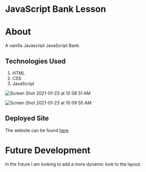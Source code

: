 # JavaScript Bank Lesson
# About
A vanilla Javascript JavaScript Bank. 

## Technologies Used
1. HTML
2. CSS
3. JavaScript

![Screen Shot 2021-01-23 at 10 08 51 AM](https://user-images.githubusercontent.com/54545904/105601891-335fe480-5d63-11eb-910a-1c12b8ddeb7f.png)


![Screen Shot 2021-01-23 at 10 09 55 AM](https://user-images.githubusercontent.com/54545904/105601932-365ad500-5d63-11eb-8ab8-084531fda4ab.png)


## Deployed Site
The website can be found [here](https://javascriptbank.netlify.app/)

# Future Development
In the future I am looking to add a more dynamic look to the layout.












